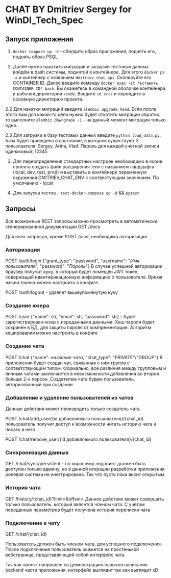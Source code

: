 # CHAT BY Dmitriev Sergey for WinDI_Tech_Spec

## Запуск приложения

1. `docker compose up -d` - сбилдить образ приложения, поднять его, поднять образ PSQL

2. Далее нужно накатить миграции и загрузки тестовых данных войдём в bash системы, поднятой в контейнере. Для этого `docker ps -a` и контейнер с названием `dmitriev_chat_api`. Скопируйте его CONTAINER ID. Далее введите команду `docker exec -it *вставить CONTAINER ID* bash`. Вы окажетесь в командной оболочке контейнера в рабочей директории `/code`. Введите `cd src/` и перейдите в основную директорию проекта.

2.2 Для накатки миграций введите `alembic upgrade head`. Если после этого вам для какой-то цели нужно будет откатить миграции обратно, то выполните `alembic downgrade -1` - на данный момент миграция только одна. 

2.3 Для загрузки в базу тестовых данных введите `python load_data.py`. База будет приведена в состояние, в котором существуют 3 пользователя: Sergey, Arina, Vlad. Пароль для каждой учётной записи одинаковый: 12345

3. Для переопределения стандартных настроек необохидимо в корне проекта создать файл расширения .env с названием ландшафта (local, dev, test, prod) и выставить в контейнере переменную окружения DMITRIEV_CHAT_ENV с соотвестующим значением. По умолчанию - local

4. Для запуска тестов - `test-docker-compose up -d` && `pytest`


## Запросы

Все возможные REST запросы можно просмотреть в автоматически сгенерированной документации GET /docs

Для всех запросов, кроме POST /user, необходима авторизация

### Авторизация

POST /auth/login {"grant_type": "password", "username": "*Имя пользователя*", "password": "*Пароль*"}
В случае успешной авторизации браузер получит куку, в который будет помещён JWT токен, содержащий идентификационную информацию о пользователе. Время жизни токена можно настроить в конфиге

POST /auth/logout - удаляет вышеупомянутую куку

### Создание юзера 

POST /user {"name": str, "email": str, "password": str} - будет зарегистрирован юзер с переданными данными. Хеш пароля будет сохранён в БД, для защиты пароля от компрементации. Алгоритм хеширования можно настроить в конфиге


### Создание чата

POST /chat {"name": *название чата*, "chat_type": "PRIVATE"/"GROUP"}
В приложении будет создан чат, связанная с ним группа с соответствующим типом. Формально, все различия между групповым и личным чатами заключается в невозможности добавления во второй больше 2-х персон. Создателем чата будем пользователь, авторизованный при создании


### Добавление и удаление пользователей из чатов

Данные действия может производить только создатель чата. 

POST /chat/add_user/{id добавляемого пользователя}/{chat_id} пользователь получит доступ к возможности читать историю чата и писать в него

POST /chat/remove_user/{id добавляемого пользователя}/{chat_id}

### Синхронизация данных

GET /chat/sync/persistent - по хорошему эндпоинт должен быть доступен только админу, но в данной итерации разработки приложения ролевая система не инетгрирована. Так что пусть пока висит открытым


### История чата

GET /history/{chat_id}?limit=&offset=
Данное действие может совершать только пользователь, который является членом чата. С учётом переданных параметров будет получена история переписки чата


### Подключение к чату

GET /chat/{chat_id} 

Пользователь должен быть членом чата, для успешного подключения. После подключения пользователь окажется на простенькой вебстранице, представляющей собой интерфейс чата.

Так как проект направлен на демонстрацию навыков написания backend части приложения, интерфейс выглядит так как выглядит xD
